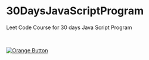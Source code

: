 # 30DaysJavaScriptProgram

Leet Code Course for 30 days Java Script Program

<br>

[![Orange Button]][Link]   

<br>

<!---------------------------------------------------------------------------->

[Button Shield]: https://img.shields.io/badge/Shield_Buttons-37a779?style=for-the-badge

[Link]: https://leetcode.com/studyplan/30-days-of-javascript/
[Shield]: Types/Shield.md
[KBD]: Types/KBD.md


<!---------------------------------[ Badges ]---------------------------------->

[Orange Button]: https://img.shields.io/badge/Leetcode-Link-orange?style=flat-square

